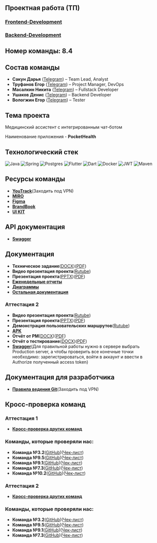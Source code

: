 ## Проектная работа (ТП)

### [Frontend-Development](https://github.com/nmasalkin/frontend_development)
### [Backend-Development](https://github.com/nmasalkin/Backend-Development)

## Номер команды: 8.4

## Состав команды
- **Сакун Дарья** ([Telegram](https://t.me/daryasakun)) – Team Lead, Analyst
- **Труфанов Егор** ([Telegram](https://t.me/u0nkis)) – Project Manager, DevOps
- **Масалкин Никита** ([Telegram](https://t.me/el_nikitinho)) – Fullstack Developer
- **Ушаков Денис** ([Telegram](https://t.me/deUshakov)) – Backend Developer
- **Вологжин Егор** ([Telegram](https://t.me/eguarchik)) – Tester

## Тема проекта
Медицинский ассистент с интегрированным чат-ботом

Наименование приложения - **PocketHealth**

## Технологический стек
![Java](https://img.shields.io/badge/java-%23ED8B00.svg?style=for-the-badge&logo=openjdk&logoColor=white) ![Spring](https://img.shields.io/badge/spring-%236DB33F.svg?style=for-the-badge&logo=spring&logoColor=white) ![Postgres](https://img.shields.io/badge/postgres-%23316192.svg?style=for-the-badge&logo=postgresql&logoColor=white) ![Flutter](https://img.shields.io/badge/Flutter-%2302569B.svg?style=for-the-badge&logo=Flutter&logoColor=white) ![Dart](https://img.shields.io/badge/dart-%230175C2.svg?style=for-the-badge&logo=dart&logoColor=white) ![Docker](https://img.shields.io/badge/docker-%230db7ed.svg?style=for-the-badge&logo=docker&logoColor=white) ![JWT](https://img.shields.io/badge/JWT-black?style=for-the-badge&logo=JSON%20web%20tokens) ![Maven](https://img.shields.io/badge/Maven-C71A36?style=for-the-badge&logo=Apache%20Maven&logoColor=white)

## Ресурсы команды
- [**YouTrack**](https://tp-project.youtrack.cloud)(Заходить под VPN)
- [**MIRO**](https://miro.com/app/board/uXjVIaDbFEI=/?share_link_id=648966461058)
- [**Figma**](https://www.figma.com/design/b6FzC47za1QFNKdIDRJERN/TP?node-id=0-1)
- [**BrandBook**](https://www.figma.com/design/b6FzC47za1QFNKdIDRJERN/TP?node-id=304-14)
- [**UI KIT**](https://www.figma.com/design/b6FzC47za1QFNKdIDRJERN/TP?node-id=81-470)

## API документация
- [**Swagger**](https://app.swaggerhub.com/apis/nikitamasalkin-669/PocketHealth-API/1.0.0)

## Документация
- **Техническое задание**([DOCX](https://github.com/nmasalkin/Project-work/blob/main/%D0%94%D0%BE%D0%BA%D1%83%D0%BC%D0%B5%D0%BD%D1%82%D0%B0%D1%86%D0%B8%D1%8F/%D0%A2%D0%B5%D1%85%D0%BD%D0%B8%D1%87%D0%B5%D1%81%D0%BA%D0%BE%D0%B5%20%D0%B7%D0%B0%D0%B4%D0%B0%D0%BD%D0%B8%D0%B5.docx))([PDF](https://github.com/nmasalkin/Project-work/blob/main/%D0%94%D0%BE%D0%BA%D1%83%D0%BC%D0%B5%D0%BD%D1%82%D0%B0%D1%86%D0%B8%D1%8F/%D0%A2%D0%B5%D1%85%D0%BD%D0%B8%D1%87%D0%B5%D1%81%D0%BA%D0%BE%D0%B5%20%D0%B7%D0%B0%D0%B4%D0%B0%D0%BD%D0%B8%D0%B5.pdf))
- **Видео презентация проекта**([Rutube](https://rutube.ru/video/d8d2b23ecd581a2b8a63b9115cc12c5e/))
- **Презентация проекта**([PPTX](https://github.com/nmasalkin/Project-work/blob/main/%D0%94%D0%BE%D0%BA%D1%83%D0%BC%D0%B5%D0%BD%D1%82%D0%B0%D1%86%D0%B8%D1%8F/%D0%9F%D1%80%D0%B5%D0%B7%D0%B5%D0%BD%D1%82%D0%B0%D1%86%D0%B8%D1%8F%20%D0%BF%D1%80%D0%BE%D0%B5%D0%BA%D1%82%D0%B0.pptx))([PDF](https://github.com/nmasalkin/Project-work/blob/main/%D0%94%D0%BE%D0%BA%D1%83%D0%BC%D0%B5%D0%BD%D1%82%D0%B0%D1%86%D0%B8%D1%8F/%D0%9F%D1%80%D0%B5%D0%B7%D0%B5%D0%BD%D1%82%D0%B0%D1%86%D0%B8%D1%8F%20%D0%BF%D1%80%D0%BE%D0%B5%D0%BA%D1%82%D0%B0.pdf))
- [**Еженедельные отчеты**](https://github.com/nmasalkin/Project-work/tree/main/%D0%95%D0%B6%D0%B5%D0%BD%D0%B5%D0%B4%D0%B5%D0%BB%D1%8C%D0%BD%D1%8B%D0%B5%20%D0%BE%D1%82%D1%87%D1%91%D1%82%D1%8B)
- [**Диаграммы**](https://github.com/nmasalkin/Project-work/tree/main/%D0%94%D0%B8%D0%B0%D0%B3%D1%80%D0%B0%D0%BC%D0%BC%D1%8B)
- [**Остальная документация**](https://github.com/nmasalkin/Project-work/tree/main/%D0%94%D0%BE%D0%BA%D1%83%D0%BC%D0%B5%D0%BD%D1%82%D0%B0%D1%86%D0%B8%D1%8F)
### Аттестация 2
- **Видео презентация проекта**([Rutube](https://rutube.ru/video/a9e52b854887934b85a69d2a62cf7b0e/))
- **Презентация проекта**([PPTX](https://github.com/nmasalkin/Project-work/blob/main/%D0%94%D0%BE%D0%BA%D1%83%D0%BC%D0%B5%D0%BD%D1%82%D0%B0%D1%86%D0%B8%D1%8F/%D0%9F%D1%80%D0%B5%D0%B7%D0%B5%D0%BD%D1%82%D0%B0%D1%86%D0%B8%D1%8F%20%D0%BF%D1%80%D0%BE%D0%B5%D0%BA%D1%82%D0%B0%202%20%D0%B0%D1%82%D1%82%D0%B5%D1%81%D1%82%D0%B0%D1%86%D0%B8%D1%8F.pptx))([PDF](https://github.com/nmasalkin/Project-work/blob/main/%D0%94%D0%BE%D0%BA%D1%83%D0%BC%D0%B5%D0%BD%D1%82%D0%B0%D1%86%D0%B8%D1%8F/%D0%9F%D1%80%D0%B5%D0%B7%D0%B5%D0%BD%D1%82%D0%B0%D1%86%D0%B8%D1%8F%20%D0%BF%D1%80%D0%BE%D0%B5%D0%BA%D1%82%D0%B0%202%20%D0%B0%D1%82%D1%82%D0%B5%D1%81%D1%82%D0%B0%D1%86%D0%B8%D1%8F.pdf))
- **Демонстрация пользовательских маршрутов**([Rutube](https://rutube.ru/video/2a8112a347e1aa9dd273603da99d43c5/))
- [**APK**](https://github.com/nmasalkin/Project-work/releases/tag/V0.1)
- **Отчёт от PM**([DOCX](https://github.com/nmasalkin/Project-work/blob/main/Документация/PM-отчёт.docx))([PDF](https://github.com/nmasalkin/Project-work/blob/main/Документация/PM-отчёт.pdf))
- **Отчёт о тестирование**([DOCX](https://github.com/nmasalkin/Project-work/blob/main/Документация/Отчёт%20о%20тестирование.docx))([PDF](https://github.com/nmasalkin/Project-work/blob/main/Документация/Отчёт%20о%20тестирование.pdf))
- [**Swagger**](https://pockethealth.nmasalkin.ru/swagger-ui/index.html)(Для правильной работы нужно в сервере выбрать Production server, а чтобы проверить все конечные точки необходимо: зарегистрироваться, войти в аккаунт и ввести в Authorize полученный access token)

## Документация для разработчика
- [**Правила ведения Git**](https://tp-project.youtrack.cloud/articles/PPT-A-1/Pravila-kommitov)(Заходить под VPN)

## Кросс-проверка команд
### Аттестация 1
- [**Кросс-проверка других команд**](https://github.com/nmasalkin/Project-work/blob/main/%D0%A7%D0%B5%D0%BA-%D0%BB%D0%B8%D1%81%D1%82/%D0%9A%D1%80%D0%BE%D1%81%D1%81-%D0%BF%D1%80%D0%BE%D0%B2%D0%B5%D1%80%D0%BA%D0%B0.pdf)
### Команды, которые проверяли нас:
- **Команда №3.2**([GitHub](https://github.com/dnlksnvv/Trainova))([Чек-лист](https://github.com/dnlksnvv/Trainova/blob/main/docs/%D0%BE%D1%86%D0%B5%D0%BD%D0%B8%D0%B2%D0%B0%D0%BD%D0%B8%D0%B5.pdf))
- **Команда №9.5**([GitHub](https://github.com/kotovro/TP-9-5))([Чек-лист](https://docs.google.com/spreadsheets/d/16dYTz6zW2YxYeqqG0Wbo7U_hYHtsoE2jADToYRZJZ2s/edit?gid=116236438#gid=116236438))
- **Команда №9.1**([GitHub](https://github.com/IgorPustylnik/TP-9.1))([Чек-лист](https://github.com/IgorPustylnik/TP-9.1/blob/main/documentation/checklists/%D0%A7%D0%B5%D0%BA%D0%BB%D0%B8%D1%81%D1%82%201%20%D1%8D%D1%82%D0%B0%D0%BF%20-%20%D1%87%D0%B5%D0%BA%D0%BB%D0%B8%D1%81%D1%82.pdf))
- **Команда №7.3**([GitHub](https://github.com/Vlad-gw/task-planner-app))([Чек-лист](https://github.com/Vlad-gw/task-planner-app/blob/main/documentation/Punctualis%20%D0%A7%D0%B5%D0%BA%D0%BB%D0%B8%D1%81%D1%82%201.pdf))
- **Команда №10.2**([GitHub](https://github.com/Ikramus/fitness-ai))([Чек-лист](https://docs.google.com/spreadsheets/d/1LtXZlFm_UbMDezV3RIYXoj2cIRNN2LuDyQXwmJ8V7M8/edit?gid=116236438#gid=116236438))

### Аттестация 2
- [**Кросс-проверка других команд**](https://github.com/nmasalkin/Project-work/blob/main/Чек-лист/Кросс-проверка2%20.pdf)
### Команды, которые проверяли нас:
- **Команда №3.2**([GitHub](https://github.com/dnlksnvv/Trainova))([Чек-лист](https://github.com/dnlksnvv/Trainova/blob/develop/docs/%D0%BE%D1%86%D0%B5%D0%BD%D0%B8%D0%B2%D0%B0%D0%BD%D0%B8%D0%B52%D0%B0%D1%82%D1%82%D0%B0.pdf))
- **Команда №9.5**([GitHub](https://github.com/kotovro/TP-9-5))([Чек-лист](https://github.com/kotovro/TP-9-5/blob/main/Documents/TP_checklist_second_att.pdf))
- **Команда №9.1**([GitHub](https://github.com/IgorPustylnik/TP-9.1))([Чек-лист](https://github.com/IgorPustylnik/TP-9.1/blob/main/documentation/checklists/checklist_2.pdf))
- **Команда №7.3**([GitHub](https://github.com/Vlad-gw/task-planner-app))([Чек-лист](https://github.com/Vlad-gw/task-planner-app/blob/main/documentation/ТП%20Чеклист%202%20этап.pdf))
